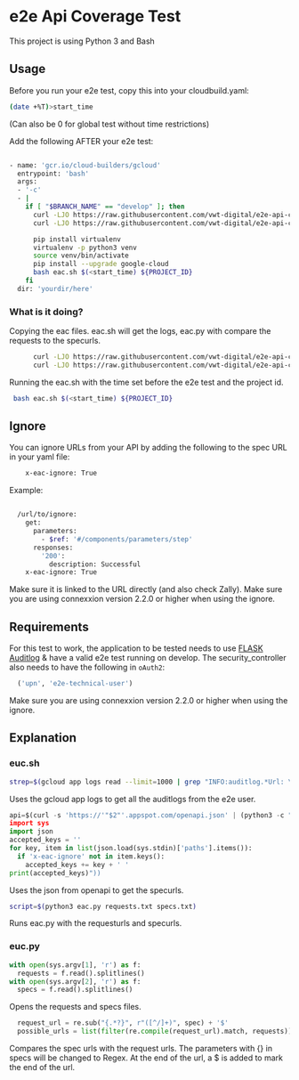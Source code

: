 # e2e Api Coverage Test

This project is using Python 3 and Bash

## Usage

Before you run your e2e test, copy this into your cloudbuild.yaml:

```bash
(date +%T)>start_time 
```
(Can also be 0 for global test without time restrictions)


Add the following AFTER your e2e test:

```bash

- name: 'gcr.io/cloud-builders/gcloud'
  entrypoint: 'bash'
  args:
  - '-c'
  - |
    if [ "$BRANCH_NAME" == "develop" ]; then
      curl -LJO https://raw.githubusercontent.com/vwt-digital/e2e-api-coverage/develop/test/eac.sh
      curl -LJO https://raw.githubusercontent.com/vwt-digital/e2e-api-coverage/develop/test/eac.py

      pip install virtualenv
      virtualenv -p python3 venv
      source venv/bin/activate
      pip install --upgrade google-cloud
      bash eac.sh $(<start_time) ${PROJECT_ID}
    fi
  dir: 'yourdir/here'

```

### What is it doing?

Copying the eac files. eac.sh will get the logs, eac.py with compare the requests to the specurls.

```bash
      curl -LJO https://raw.githubusercontent.com/vwt-digital/e2e-api-coverage/develop/test/eac.sh
      curl -LJO https://raw.githubusercontent.com/vwt-digital/e2e-api-coverage/develop/test/eac.py
```

Running the eac.sh with the time set before the e2e test and the project id.
```bash
 bash eac.sh $(<start_time) ${PROJECT_ID} 
```

## Ignore

You can ignore URLs from your API by adding the following to the spec URL in your yaml file:
```bash
    x-eac-ignore: True
```

Example:
```bash

  /url/to/ignore:
    get:
      parameters:
        - $ref: '#/components/parameters/step'
      responses:
        '200':
          description: Successful
    x-eac-ignore: True

```

Make sure it is linked to the URL directly (and also check Zally).
Make sure you are using connexxion version 2.2.0 or higher when using the ignore.

## Requirements
For this test to work, the application to be tested needs to use [FLASK Auditlog](https://github.com/vwt-digital/flask-auditlog) & have a valid e2e test running on develop.
The security_controller also needs to have the following in ```oAuth2```:
```python
  ('upn', 'e2e-technical-user')
```

Make sure you are using connexxion version 2.2.0 or higher when using the ignore.

## Explanation

### euc.sh
```bash
strep=$(gcloud app logs read --limit=1000 | grep "INFO:auditlog.*Url: \(https://.*\) .*e2e-technical-user" | cut -d'|' -f 1 | cut -d" " -f2,7 | cut -d'/' -f1,4- | sed 's/https://' | sed 's/ /|/')
```
Uses the gcloud app logs to get all the auditlogs from the e2e user.

```python
api=$(curl -s 'https://'"$2"'.appspot.com/openapi.json' | (python3 -c "
import sys
import json
accepted_keys = ''
for key, item in list(json.load(sys.stdin)['paths'].items()):
  if 'x-eac-ignore' not in item.keys():
    accepted_keys += key + ' '
print(accepted_keys)"))
```
Uses the json from openapi to get the specurls.

```bash
script=$(python3 eac.py requests.txt specs.txt)
```
Runs eac.py with the requesturls and specurls.

### euc.py
```python
with open(sys.argv[1], 'r') as f:
  requests = f.read().splitlines()
with open(sys.argv[2], 'r') as f:
  specs = f.read().splitlines()
```
Opens the requests and specs files.

```python
  request_url = re.sub("{.*?}", r"([^/]+)", spec) + '$'
  possible_urls = list(filter(re.compile(request_url).match, requests))
```
Compares the spec urls with the request urls. The parameters with {} in specs will be changed to Regex. At the end of the url, a $ is added to mark the end of the url.
